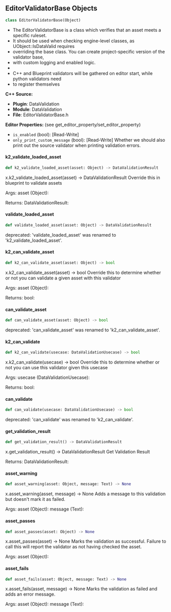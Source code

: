 ## EditorValidatorBase Objects

```python
class EditorValidatorBase(Object)
```

* The EditorValidatorBase is a class which verifies that an asset meets a specific ruleset.
* It should be used when checking engine-level classes, as UObject::IsDataValid requires
* overriding the base class. You can create project-specific version of the validator base,
* with custom logging and enabled logic.
*
* C++ and Blueprint validators will be gathered on editor start, while python validators need
* to register themselves

**C++ Source:**

- **Plugin**: DataValidation
- **Module**: DataValidation
- **File**: EditorValidatorBase.h

**Editor Properties:** (see get_editor_property/set_editor_property)

- ``is_enabled`` (bool):  [Read-Write]
- ``only_print_custom_message`` (bool):  [Read-Write] Whether we should also print out the source validator when printing validation errors.

<a id="unreal.EditorValidatorBase.k2_validate_loaded_asset"></a>

#### k2_validate_loaded_asset

```python
def k2_validate_loaded_asset(asset: Object) -> DataValidationResult
```

x.k2_validate_loaded_asset(asset) -> DataValidationResult
Override this in blueprint to validate assets

Args:
    asset (Object): 

Returns:
    DataValidationResult:

<a id="unreal.EditorValidatorBase.validate_loaded_asset"></a>

#### validate_loaded_asset

```python
def validate_loaded_asset(asset: Object) -> DataValidationResult
```

deprecated: 'validate_loaded_asset' was renamed to 'k2_validate_loaded_asset'.

<a id="unreal.EditorValidatorBase.k2_can_validate_asset"></a>

#### k2_can_validate_asset

```python
def k2_can_validate_asset(asset: Object) -> bool
```

x.k2_can_validate_asset(asset) -> bool
Override this to determine whether or not you can validate a given asset with this validator

Args:
    asset (Object): 

Returns:
    bool:

<a id="unreal.EditorValidatorBase.can_validate_asset"></a>

#### can_validate_asset

```python
def can_validate_asset(asset: Object) -> bool
```

deprecated: 'can_validate_asset' was renamed to 'k2_can_validate_asset'.

<a id="unreal.EditorValidatorBase.k2_can_validate"></a>

#### k2_can_validate

```python
def k2_can_validate(usecase: DataValidationUsecase) -> bool
```

x.k2_can_validate(usecase) -> bool
Override this to determine whether or not you can use this validator given this usecase

Args:
    usecase (DataValidationUsecase): 

Returns:
    bool:

<a id="unreal.EditorValidatorBase.can_validate"></a>

#### can_validate

```python
def can_validate(usecase: DataValidationUsecase) -> bool
```

deprecated: 'can_validate' was renamed to 'k2_can_validate'.

<a id="unreal.EditorValidatorBase.get_validation_result"></a>

#### get_validation_result

```python
def get_validation_result() -> DataValidationResult
```

x.get_validation_result() -> DataValidationResult
Get Validation Result

Returns:
    DataValidationResult:

<a id="unreal.EditorValidatorBase.asset_warning"></a>

#### asset_warning

```python
def asset_warning(asset: Object, message: Text) -> None
```

x.asset_warning(asset, message) -> None
Adds a message to this validation but doesn't mark it as failed.

Args:
    asset (Object): 
    message (Text):

<a id="unreal.EditorValidatorBase.asset_passes"></a>

#### asset_passes

```python
def asset_passes(asset: Object) -> None
```

x.asset_passes(asset) -> None
Marks the validation as successful. Failure to call this will report the validator as not having checked the asset.

Args:
    asset (Object):

<a id="unreal.EditorValidatorBase.asset_fails"></a>

#### asset_fails

```python
def asset_fails(asset: Object, message: Text) -> None
```

x.asset_fails(asset, message) -> None
Marks the validation as failed and adds an error message.

Args:
    asset (Object): 
    message (Text):

<a id="unreal.EditorValidator_Material"></a>